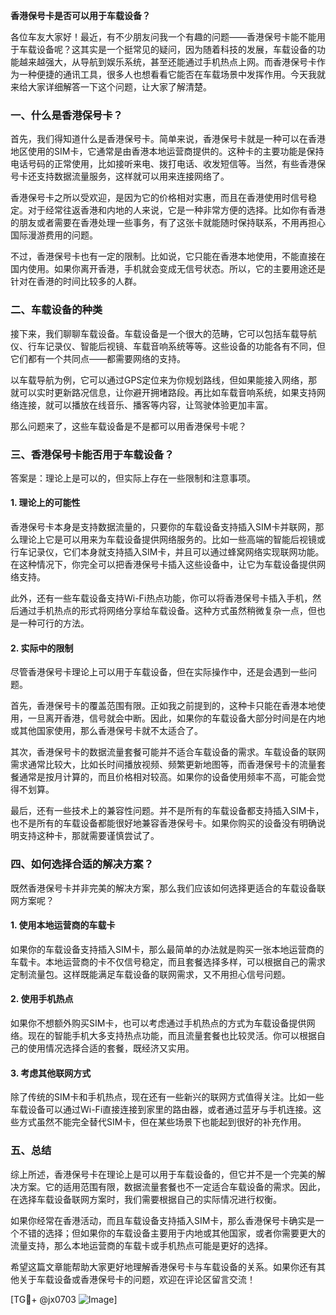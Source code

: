 **香港保号卡是否可以用于车载设备？**

各位车友大家好！最近，有不少朋友问我一个有趣的问题——香港保号卡能不能用于车载设备呢？这其实是一个挺常见的疑问，因为随着科技的发展，车载设备的功能越来越强大，从导航到娱乐系统，甚至还能通过手机热点上网。而香港保号卡作为一种便捷的通讯工具，很多人也想看看它能否在车载场景中发挥作用。今天我就来给大家详细解答一下这个问题，让大家了解清楚。

### 一、什么是香港保号卡？

首先，我们得知道什么是香港保号卡。简单来说，香港保号卡就是一种可以在香港地区使用的SIM卡，它通常是由香港本地运营商提供的。这种卡的主要功能是保持电话号码的正常使用，比如接听来电、拨打电话、收发短信等。当然，有些香港保号卡还支持数据流量服务，这样就可以用来连接网络了。

香港保号卡之所以受欢迎，是因为它的价格相对实惠，而且在香港使用时信号稳定。对于经常往返香港和内地的人来说，它是一种非常方便的选择。比如你有香港的朋友或者需要在香港处理一些事务，有了这张卡就能随时保持联系，不用再担心国际漫游费用的问题。

不过，香港保号卡也有一定的限制。比如说，它只能在香港本地使用，不能直接在国内使用。如果你离开香港，手机就会变成无信号状态。所以，它的主要用途还是针对在香港的时间比较多的人群。

### 二、车载设备的种类

接下来，我们聊聊车载设备。车载设备是一个很大的范畴，它可以包括车载导航仪、行车记录仪、智能后视镜、车载音响系统等等。这些设备的功能各有不同，但它们都有一个共同点——都需要网络的支持。

以车载导航为例，它可以通过GPS定位来为你规划路线，但如果能接入网络，那就可以实时更新路况信息，让你避开拥堵路段。再比如车载音响系统，如果支持网络连接，就可以播放在线音乐、播客等内容，让驾驶体验更加丰富。

那么问题来了，这些车载设备是不是都可以用香港保号卡呢？

### 三、香港保号卡能否用于车载设备？

答案是：理论上是可以的，但实际上存在一些限制和注意事项。

#### 1. 理论上的可能性

香港保号卡本身是支持数据流量的，只要你的车载设备支持插入SIM卡并联网，那么理论上它是可以用来为车载设备提供网络服务的。比如一些高端的智能后视镜或行车记录仪，它们本身就支持插入SIM卡，并且可以通过蜂窝网络实现联网功能。在这种情况下，你完全可以把香港保号卡插入这些设备中，让它为车载设备提供网络支持。

此外，还有一些车载设备支持Wi-Fi热点功能，你可以将香港保号卡插入手机，然后通过手机热点的形式将网络分享给车载设备。这种方式虽然稍微复杂一点，但也是一种可行的方法。

#### 2. 实际中的限制

尽管香港保号卡理论上可以用于车载设备，但在实际操作中，还是会遇到一些问题。

首先，香港保号卡的覆盖范围有限。正如我之前提到的，这种卡只能在香港本地使用，一旦离开香港，信号就会中断。因此，如果你的车载设备大部分时间是在内地或其他国家使用，那么香港保号卡就不太适合了。

其次，香港保号卡的数据流量套餐可能并不适合车载设备的需求。车载设备的联网需求通常比较大，比如长时间播放视频、频繁更新地图等，而香港保号卡的流量套餐通常是按月计算的，而且价格相对较高。如果你的设备使用频率不高，可能会觉得不划算。

最后，还有一些技术上的兼容性问题。并不是所有的车载设备都支持插入SIM卡，也不是所有的车载设备都能很好地兼容香港保号卡。如果你购买的设备没有明确说明支持这种卡，那就需要谨慎尝试了。

### 四、如何选择合适的解决方案？

既然香港保号卡并非完美的解决方案，那么我们应该如何选择更适合的车载设备联网方案呢？

#### 1. 使用本地运营商的车载卡

如果你的车载设备支持插入SIM卡，那么最简单的办法就是购买一张本地运营商的车载卡。本地运营商的卡不仅信号稳定，而且套餐选择多样，可以根据自己的需求定制流量包。这样既能满足车载设备的联网需求，又不用担心信号问题。

#### 2. 使用手机热点

如果你不想额外购买SIM卡，也可以考虑通过手机热点的方式为车载设备提供网络。现在的智能手机大多支持热点功能，而且流量套餐也比较灵活。你可以根据自己的使用情况选择合适的套餐，既经济又实用。

#### 3. 考虑其他联网方式

除了传统的SIM卡和手机热点，现在还有一些新兴的联网方式值得关注。比如一些车载设备可以通过Wi-Fi直接连接到家里的路由器，或者通过蓝牙与手机连接。这些方式虽然不能完全替代SIM卡，但在某些场景下也能起到很好的补充作用。

### 五、总结

综上所述，香港保号卡在理论上是可以用于车载设备的，但它并不是一个完美的解决方案。它的适用范围有限，数据流量套餐也不一定适合车载设备的需求。因此，在选择车载设备联网方案时，我们需要根据自己的实际情况进行权衡。

如果你经常在香港活动，而且车载设备支持插入SIM卡，那么香港保号卡确实是一个不错的选择；但如果你的车载设备主要用于内地或其他国家，或者你需要更大的流量支持，那么本地运营商的车载卡或手机热点可能是更好的选择。

希望这篇文章能帮助大家更好地理解香港保号卡与车载设备的关系。如果你还有其他关于车载设备或香港保号卡的问题，欢迎在评论区留言交流！

[TG💪+ @jx0703 ![Image](https://github.com/user-attachments/assets/dbca1d08-cadb-493c-b0ec-ad6f7a83f270)]